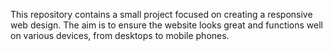 This repository contains a small project focused on creating a responsive web design. The aim is to ensure the website looks great and functions well on various devices, from desktops to mobile phones.

